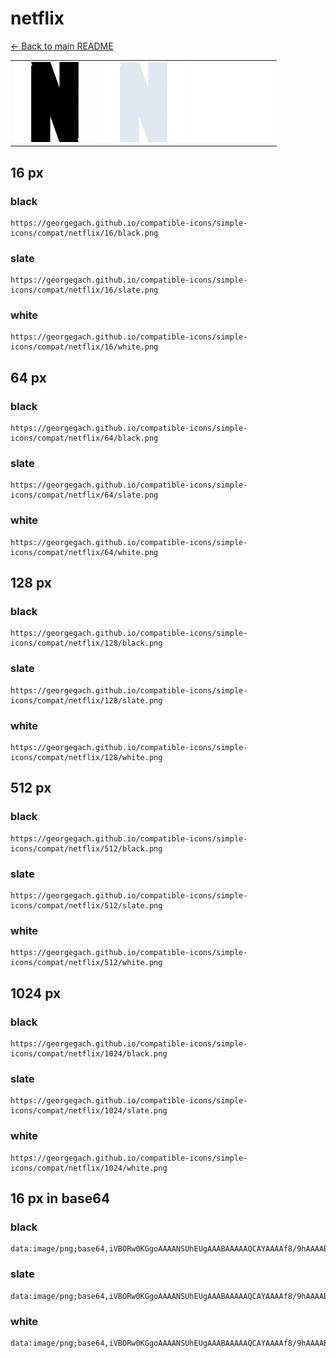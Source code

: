 # netflix

[← Back to main README](../../README.md)

<table><tr>
  <td><img src="./128/black.png" width="128" alt="netflix black icon" /></td>
  <td><img src="./128/slate.png" width="128" alt="netflix slate icon" /></td>
  <td><img src="./128/white.png" width="128" alt="netflix white icon" /></td>
</tr></table>

## 16 px

### black
```
https://georgegach.github.io/compatible-icons/simple-icons/compat/netflix/16/black.png
```

### slate
```
https://georgegach.github.io/compatible-icons/simple-icons/compat/netflix/16/slate.png
```

### white
```
https://georgegach.github.io/compatible-icons/simple-icons/compat/netflix/16/white.png
```

## 64 px

### black
```
https://georgegach.github.io/compatible-icons/simple-icons/compat/netflix/64/black.png
```

### slate
```
https://georgegach.github.io/compatible-icons/simple-icons/compat/netflix/64/slate.png
```

### white
```
https://georgegach.github.io/compatible-icons/simple-icons/compat/netflix/64/white.png
```

## 128 px

### black
```
https://georgegach.github.io/compatible-icons/simple-icons/compat/netflix/128/black.png
```

### slate
```
https://georgegach.github.io/compatible-icons/simple-icons/compat/netflix/128/slate.png
```

### white
```
https://georgegach.github.io/compatible-icons/simple-icons/compat/netflix/128/white.png
```

## 512 px

### black
```
https://georgegach.github.io/compatible-icons/simple-icons/compat/netflix/512/black.png
```

### slate
```
https://georgegach.github.io/compatible-icons/simple-icons/compat/netflix/512/slate.png
```

### white
```
https://georgegach.github.io/compatible-icons/simple-icons/compat/netflix/512/white.png
```

## 1024 px

### black
```
https://georgegach.github.io/compatible-icons/simple-icons/compat/netflix/1024/black.png
```

### slate
```
https://georgegach.github.io/compatible-icons/simple-icons/compat/netflix/1024/slate.png
```

### white
```
https://georgegach.github.io/compatible-icons/simple-icons/compat/netflix/1024/white.png
```

## 16 px in base64

### black
```
data:image/png;base64,iVBORw0KGgoAAAANSUhEUgAAABAAAAAQCAYAAAAf8/9hAAAABmJLR0QA/wD/AP+gvaeTAAAA3klEQVQ4jZXT200DMRCF4Q/YcEmEeAiBFuiEZ2qgAUqhAGqgBUrglRYQEBTE/RYe7MiThSzxkUaaY9m/dzyzzOsC0xxPOMQQd2H9Mh5YbQF2cJ/zPk5y/hL2fHYBelgP/gCbOtQGvLVu2MdRDQAaqWbYwnEXoPljbYC14Ee1XwDP+M75nvQ2M60sAxhgnPOe1J2ZpssANrAd/IP0wL+0CAATpSNDabCqAB+4Dvv6tQBKO+ExRxXgTBnjXXzVAs6VMkhzMzfa/wFecRX8e46FgEaq80b5qU6zv823T+KBHyfEKpNXsV5VAAAAAElFTkSuQmCC
```

### slate
```
data:image/png;base64,iVBORw0KGgoAAAANSUhEUgAAABAAAAAQCAYAAAAf8/9hAAAABmJLR0QA/wD/AP+gvaeTAAABJElEQVQ4jZWTy00DQRBEX413jbGFjPhfuHMlA1KAFEiAUAiAGEiBBDhwRFy5YJmfkTH+wBSH3bXXllixfZqamX5Tre4RpXh8er8xnGTKIxTOwky3sREfEFsAgrvDg83jIieUAYgu0lsu2kRfZEt/FVcM3+WUJYAhxW6WTo/cmraoiLCiJ5RfiN4npqd1AEgkhpdcrMfo8ypAsrph05FpoById2s5yGMkiLmLPaF0YbFAVwGkjs1rZok0QndhEf/DgdcsbcyV+bA1qVMCQQykrCMNsS38WQtgx5mhl7kmAO1aAAA5b2emhohhLUBEVyYfY3kH+KkFCMnsWlJv7gElyEujXV3CuDkG3RfaeErU9G+ASTBDSX0Ixae6FPSBZ+yW5UE55RetbmXQ8xYZNgAAAABJRU5ErkJggg==
```

### white
```
data:image/png;base64,iVBORw0KGgoAAAANSUhEUgAAABAAAAAQCAYAAAAf8/9hAAAABmJLR0QA/wD/AP+gvaeTAAAA4klEQVQ4jZXTy00DMRSF4Q+Y8EiEWIRHC3TCmhpogFIogBpogRLY0gKCgIIIb7gsxpGdQIb4SJbOsezfY987FIqIy8iaRMRRRAwjYlTMX5V7Vs1qBw/J93Ga/Eux5rML0MN6kQ+xqUPzgLe5Ew5wXAOABqPkt3DSBWj+mBtgrch7tV8Az/hOfl/7NlOtLAMY4D75nrY6U8UygA1sF/lR+8C/tAgAY7kiQ0xqAR+4Kdb1awHkcsJTGlWAc7mNd/FVC7iQr0HbNzOt/R/gFddFfk9jIaDR3vNW/qnOUr5Lp4/LDT/Yf0h1TjOwNAAAAABJRU5ErkJggg==
```

